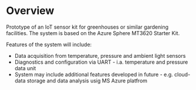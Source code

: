 ﻿# Overview
Prototype of an IoT sensor kit for greenhouses or similar gardening facilities. The system is based on the Azure Sphere MT3620 Starter Kit.

Features of the system will include:

* Data acquisition from temperature, pressure and ambient light sensors
* Diagnostics and configuration via UART - i.a. temperature and pressure data unit
* System may include additional features developed in future - e.g. cloud-data storage and data analysis usig MS Azure platfrom

